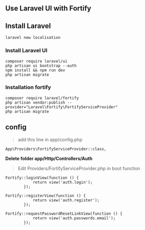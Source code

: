## Use Laravel UI with Fortify

## Install Laravel
`laravel new localisation  `

### Install Laravel UI
`composer require laravel/ui`  
`php artisan ui bootstrap --auth`  
`npm install && npm run dev`    
`php artisan migrate`

### Installation fortify
`composer require laravel/fortify`  
`php artisan vendor:publish --provider="Laravel\Fortify\FortifyServiceProvider"`  
`php artisan migrate`

## config

> add this line in app/config.php

`App\Providers\FortifyServiceProvider::class,`

**Delete folder app/Http/Controllers/Auth**  
> Edit Providers/FortifyServiceProvider.php in boot function

```
Fortify::loginView(function () {
            return view('auth.login');
        });  

Fortify::registerView(function () {
            return view('auth.register');
        }); 

Fortify::requestPasswordResetLinkView(function () {
            return view('auth.passwords.email');
        }); 

